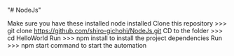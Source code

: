 "# NodeJs"

Make sure you have these installed node installed
Clone this repository  >>> git clone https://github.com/shiro-gichohi/NodeJs.git
CD to the folder >>> cd HelloWorld
Run >>> npm install to install the project dependencies
Run >>> npm start command to start the automation
